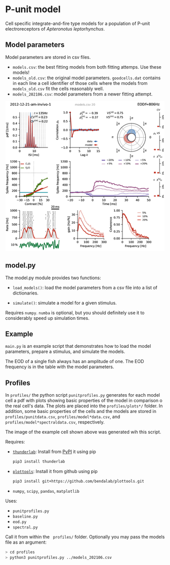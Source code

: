 # P-unit model

Cell specific integrate-and-fire type models for a population of
P-unit electroreceptors of *Apteronotus leptorhynchus*.


## Model parameters

Model parameters are stored in csv files.

- `models.csv`: the best fitting models from both fitting attemps.
  Use these models!
- `models_old.csv`: the original model parameters.
  `goodcells.dat` contains in each line a cell identifier of those
   cells where the models from `models_old.csv` fit the cells reasonably well.
- `models_202106.csv`: model parameters from a newer fitting attempt.


![2012-12-21-am](docs/2012-12-21-am-invivo-1.png)


## model.py

The model.py module provides two functions:

- `load_models()`: load the model parameters from a csv file into a
   list of dictionaries.

- `simulate()`: simulate a model for a given stimulus.

Requires `numpy`. `numba` is optional, but you should definitely use
it to considerably speed up simulation times.


## Example

`main.py` is an example script that demonstrates how to load the model
parameters, prepare a stimulus, and simulate the models.

The EOD of a single fish always has an amplitude of one. The EOD
frequency is in the table with the model parameters.


## Profiles

In `profiles/` the python script `punitprofiles.py` generates for each
model cell a pdf with plots showing basic properties of the model in
comparison o the real cell's data. The plots are placed into the
`profiles/plots*/` folder.  In addition, some basic properties of the
cells and the models are stored in `profiles/punitdata.csv`,
`profiles/model*data.csv`, and `profiles/model*spectraldata.csv`, respectively.

The image of the example cell shown above was generated wih this script.

Requires:

- [`thunderlab`](https://github.com/bendalab/thunderlab):
  Install from [PyPI](https://pypi.org/project/thunderlab) it using pip
  ```sh
  pip3 install thunderlab
  ```
- [`plottools`](https://github.com/bendalab/plottools): Install it from github using pip
  ```sh
  pip3 install git+https://github.com/bendalab/plottools.git
  ```
- `numpy`, `scipy`, `pandas`, `matplotlib`

Uses:

- `punitprofiles.py`
- `baseline.py`
- `eod.py`
- `spectral.py`

Call it from within the ` profiles/` folder. Optionally you may pass the models file as an argument:

``` sh
> cd profiles
> python3 punitprofiles.py ../models_202106.csv
```